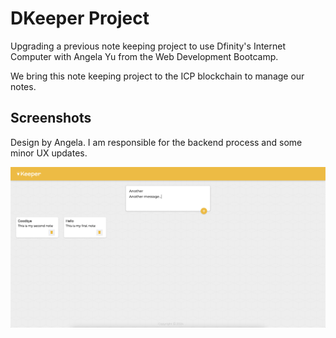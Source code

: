 # DKeeper Project

Upgrading a previous note keeping project to use Dfinity's Internet Computer with Angela Yu from the Web Development Bootcamp.

We bring this note keeping project to the ICP blockchain to manage our notes.

## Screenshots

Design by Angela. I am responsible for the backend process and some minor UX updates.

![DKeeper homepage view with notes](./keeper.png)